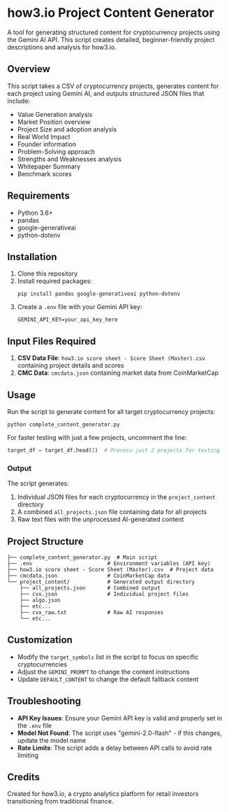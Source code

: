 # how3.io Project Content Generator

A tool for generating structured content for cryptocurrency projects using the Gemini AI API. This script creates detailed, beginner-friendly project descriptions and analysis for how3.io.

## Overview

This script takes a CSV of cryptocurrency projects, generates content for each project using Gemini AI, and outputs structured JSON files that include:

- Value Generation analysis
- Market Position overview
- Project Size and adoption analysis
- Real World Impact
- Founder information
- Problem-Solving approach
- Strengths and Weaknesses analysis
- Whitepaper Summary
- Benchmark scores

## Requirements

- Python 3.6+
- pandas
- google-generativeai
- python-dotenv

## Installation

1. Clone this repository
2. Install required packages:
   ```
   pip install pandas google-generativeai python-dotenv
   ```
3. Create a `.env` file with your Gemini API key:
   ```
   GEMINI_API_KEY=your_api_key_here
   ```

## Input Files Required

1. **CSV Data File**: `how3.io score sheet - Score Sheet (Master).csv` containing project details and scores
2. **CMC Data**: `cmcdata.json` containing market data from CoinMarketCap

## Usage

Run the script to generate content for all target cryptocurrency projects:

```
python complete_content_generator.py
```

For faster testing with just a few projects, uncomment the line:
```python
target_df = target_df.head(2)  # Process just 2 projects for testing
```

### Output

The script generates:

1. Individual JSON files for each cryptocurrency in the `project_content` directory
2. A combined `all_projects.json` file containing data for all projects
3. Raw text files with the unprocessed AI-generated content

## Project Structure

```
├── complete_content_generator.py  # Main script
├── .env                        # Environment variables (API key)
├── how3.io score sheet - Score Sheet (Master).csv  # Project data
├── cmcdata.json                # CoinMarketCap data
└── project_content/            # Generated output directory
    ├── all_projects.json       # Combined output
    ├── cvx.json                # Individual project files
    ├── algo.json
    ├── etc...
    ├── cvx_raw.txt             # Raw AI responses
    └── etc...
```

## Customization

- Modify the `target_symbols` list in the script to focus on specific cryptocurrencies
- Adjust the `GEMINI_PROMPT` to change the content instructions
- Update `DEFAULT_CONTENT` to change the default fallback content

## Troubleshooting

- **API Key Issues**: Ensure your Gemini API key is valid and properly set in the `.env` file
- **Model Not Found**: The script uses "gemini-2.0-flash" - if this changes, update the model name
- **Rate Limits**: The script adds a delay between API calls to avoid rate limiting

## Credits

Created for how3.io, a crypto analytics platform for retail investors transitioning from traditional finance.
